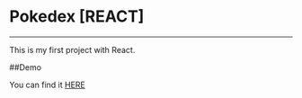 # Pokedex [REACT]
___
This is my first project with React.


##Demo

You can find it [HERE](https://pokedex.smartins.fr/)
